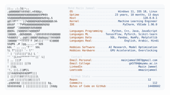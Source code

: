 <picture>
  <source srcset="https://raw.githubusercontent.com/mmazinjameel/mmazinjameel/main/dark_mode.svg?v=1758168737" media="(prefers-color-scheme: dark)">
  <img src="https://raw.githubusercontent.com/mmazinjameel/mmazinjameel/main/light_mode.svg?v=1758168737">
</picture>
